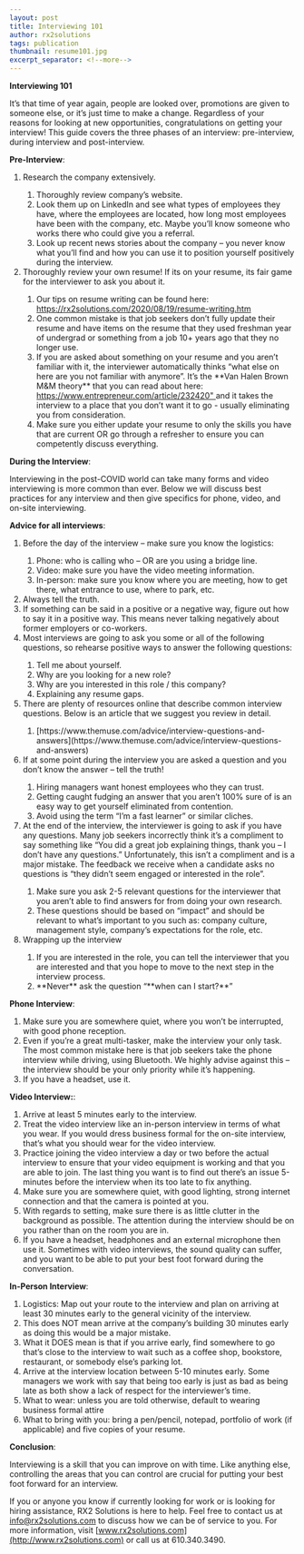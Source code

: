 ```yaml
---
layout: post
title: Interviewing 101
author: rx2solutions
tags: publication
thumbnail: resume101.jpg
excerpt_separator: <!--more-->
---
```

**Interviewing 101**

It’s that time of year again, people are looked over, promotions are given to someone else, or it’s just time to make a change. Regardless of your reasons for looking at new opportunities, congratulations on getting your interview!  This guide covers the three phases of an interview: pre-interview, during interview and post-interview.
<!--more-->

**Pre-Interview**:

  <ol>
    <li>Research the company extensively.</li>
      <ol>
        <li>Thoroughly review company’s website.</li>
        <li>Look them up on LinkedIn and see what types of employees they have, where the employees are located, how long most employees have been with the company, etc. Maybe you’ll know someone who works there who could give you a referral.</li>
        <li>Look up recent news stories about the company – you never know what you’ll find and how you can use it to position yourself positively during the                   interview.</li>
      </ol>
    <li>Thoroughly review your own resume!  If its on your resume, its fair game for the interviewer to ask you about it.</li>
      <ol>
        <li>Our tips on resume writing can be found here:  <a href="https://rx2solutions.com/2020/08/19/resume-writing.html">https://rx2solutions.com/2020/08/19/resume-writing.htm</a></li>
        <li>One common mistake is that job seekers don’t fully update their resume and have items on the resume that they used freshman year of undergrad or                   something from a job 10+ years ago that they no longer use.</li>
        <li>If you are asked about something on your resume and you aren’t familiar with it, the interviewer automatically thinks “what else on here are you not               familiar with anymore”.  It’s the **Van Halen Brown M&M theory** that you can read about here: <a href="https://www.entrepreneur.com/article/232420">https://www.entrepreneur.com/article/232420"               </a> and it takes the interview to a place that you don’t want it to go - usually eliminating you from consideration. </li>
        <li>Make sure you either update your resume to only the skills you have that are current OR go through a refresher to ensure you can competently discuss               everything.</li>
      </ol>
  </ol>

**During the Interview**:

Interviewing in the post-COVID world can take many forms and video interviewing is more common than ever.  Below we will discuss best practices for any interview and then give specifics for phone, video, and on-site interviewing.

**Advice for all interviews**:

  <ol>  
    <li>Before the day of the interview – make sure you know the logistics:</li>
      <ol>
        <li>Phone:  who is calling who – OR are you using a bridge line.</li>
        <li>Video:  make sure you have the video meeting information.</li>
        <li>In-person:  make sure you know where you are meeting, how to get there, what entrance to use, where to park, etc.</li>
      </ol>
    <li>Always tell the truth.</li>
    <li>If something can be said in a positive or a negative way, figure out how to say it in a positive way.  This means never talking negatively about former             employers or co-workers.</li>
    <li>Most interviews are going to ask you some or all of the following questions, so rehearse positive ways to answer the following questions:</li>
       <ol>
         <li>Tell me about yourself.</li>
         <li>Why are you looking for a new role?</li>
         <li>Why are you interested in this role / this company?</li>
         <li>Explaining any resume gaps.</li>
      </ol>
    <li>There are plenty of resources online that describe common interview questions.  Below is an article that we suggest you review in detail.</li>
      <ol>
        <li>[https://www.themuse.com/advice/interview-questions-and-answers](https://www.themuse.com/advice/interview-questions-and-answers)</li>
      </ol>
    <li>If at some point during the interview you are asked a question and you don’t know the answer – tell the truth!</li>
       <ol>
         <li>Hiring managers want honest employees who they can trust.</li>
         <li>Getting caught fudging an answer that you aren’t 100% sure of is an easy way to get yourself eliminated from contention.</li>
         <li>Avoid using the term “I’m a fast learner” or similar cliches.</li>
      </ol>
    <li>At the end of the interview, the interviewer is going to ask if you have any questions.  Many job seekers incorrectly think it’s a compliment to say              something like “You did a great job explaining things, thank you – I don’t have any questions.” Unfortunately, this isn’t a compliment and is a major              mistake.  The feedback we receive when a candidate asks no questions is “they didn’t seem engaged or interested in the role”.</li>
       <ol>
          <li>Make sure you ask 2-5 relevant questions for the interviewer that you aren’t able to find answers for from doing your own research.</li>
          <li>These questions should be based on “impact” and should be relevant to what’s important to you such as:  company culture, management style, company’s               expectations for the role, etc.</li>
       </ol>
    <li>Wrapping up the interview</li>
       <ol>
          <li>If you are interested in the role, you can tell the interviewer that you are interested and that you hope to move to the next step in the interview             process.</li>
          <li>**Never** ask the question “**when can I start?**”</li>
      </ol>
    </ol>

**Phone Interview**:

  <ol>
    <li>Make sure you are somewhere quiet, where you won’t be interrupted, with good phone reception.</li>
    <li>Even if you’re a great multi-tasker, make the interview your only task.  The most common mistake here is that job seekers take the phone interview while        driving, using Bluetooth.  We highly advise against this – the interview should be your only priority while it’s happening.</li>
    <li>If you have a headset, use it.</li>
  </ol>
  
**Video Interview:**:

  <ol>
    <li>Arrive at least 5 minutes early to the interview.</li>
    <li>Treat the video interview like an in-person interview in terms of what you wear.  If you would dress business formal for the on-site interview, that’s what     you should wear for the video interview.</li>
    <li>Practice joining the video interview a day or two before the actual interview to ensure that your video equipment is working and that you are able to join.     The last thing you want is to find out there’s an issue 5-minutes before the interview when its too late to fix anything.</li>
    <li>Make sure you are somewhere quiet, with good lighting, strong internet connection and that the camera is pointed at you.</li>
    <li>With regards to setting, make sure there is as little clutter in the background as possible.  The attention during the interview should be on you rather        than on the room you are in.</li>
     <li>If you have a headset, headphones and an external microphone then use it.  Sometimes with video interviews, the sound quality can suffer, and you want to      be able to put your best foot forward during the conversation.</li>
  </ol>
  
**In-Person Interview**:

  <ol>
    <li>Logistics:  Map out your route to the interview and plan on arriving at least 30 minutes early to the general vicinity of the interview.</li>
    <li>This does NOT mean arrive at the company’s building 30 minutes early as doing this would be a major mistake.</li>
    <li>What it DOES mean is that if you arrive early, find somewhere to go that’s close to the interview to wait such as a coffee shop, bookstore, restaurant, or      somebody else’s parking lot.</li>
    <li>Arrive at the interview location between 5-10 minutes early.  Some managers we work with say that being too early is just as bad as being late as both show      a lack of respect for the interviewer’s time.</li>
    <li>What to wear:  unless you are told otherwise, default to wearing business formal attire</li>
    <li>What to bring with you:  bring a pen/pencil, notepad, portfolio of work (if applicable) and five copies of your resume.</li>
  </ol>

**Conclusion**:

Interviewing is a skill that you can improve on with time.  Like anything else, controlling the areas that you can control are crucial for putting your best foot forward for an interview.

If you or anyone you know if currently looking for work or is looking for hiring assistance, RX2 Solutions is here to help.  Feel free to contact us at [info@rx2solutions.com](mailto:info@rx2solutions.com) to discuss how we can be of service to you.  For more information, visit [www.rx2solutions.com](http://www.rx2solutions.com) or call us at 610.340.3490.
